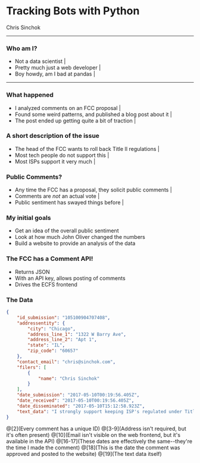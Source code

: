 # Tracking Bots with Python 

Chris Sinchok

---

### Who am I?

- Not a data scientist |
- Pretty much just a web developer |
- Boy howdy, am I bad at pandas |

---

### What happened

- I analyzed comments on an FCC proposal |
- Found some weird patterns, and published a blog post about it |
- The post ended up getting quite a bit of traction |

### A short description of the issue

- The head of the FCC wants to roll back Title II regulations |
- Most tech people do not support this |
- Most ISPs support it very much |

### Public Comments?

- Any time the FCC has a proposal, they solicit public comments |
- Comments are *not* an actual vote |
- Public sentiment has swayed things before |

### My initial goals

- Get an idea of the overall public sentiment
- Look at how much John Oliver changed the numbers
- Build a website to provide an analysis of the data

### The FCC has a Comment API!

- Returns JSON
- With an API key, allows posting of comments
- Drives the ECFS frontend

### The Data

```JSON
{
    "id_submission": "105100904707408",
    "addressentity": {
        "city": "Chicago",
        "address_line_1": "1322 W Barry Ave",
        "address_line_2": "Apt 1",
        "state": "IL",
        "zip_code": "60657"
    },
    "contact_email": "chris@sinchok.com",
    "filers": [
        {
            "name": "Chris Sinchok"
        }
    ],
    "date_submission": "2017-05-10T00:19:56.405Z",
    "date_received": "2017-05-10T00:19:56.405Z",
    "date_disseminated": "2017-05-10T15:12:58.923Z",
    "text_data": "I strongly support keeping ISP's regulated under Title II, and am *very* against this proposal, which I believe threatens the neutrality of the internet.",
}
```

@[2](Every comment has a unique ID)
@[3-9](Address isn't required, but it's often present)
@[10](Email isn't visible on the web frontend, but it's available in the API)
@[16-17](These dates are effectively the same--they're the time I made the comment)
@[18](This is the date the comment was approved and posted to the website)
@[19](The text data itself)